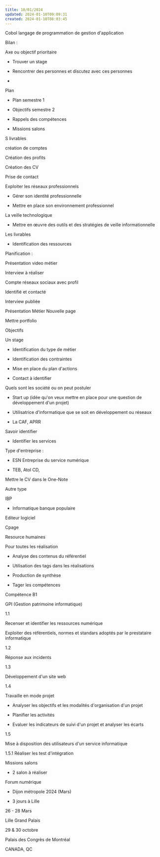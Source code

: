 ```yaml
---
title: 10/01/2024
updated: 2024-01-10T09:09:31
created: 2024-01-10T08:03:45
---
```


Cobol langage de programmation de gestion d'application

Bilan :

Axe ou objectif prioritaire

- Trouver un stage

- Rencontrer des personnes et discutez avec ces personnes

- 

Plan

- Plan semestre 1

- Objectifs semestre 2

- Rappels des compétences

- Missions salons

S livrables

création de comptes

Création des profits

Création des CV

Prise de contact

Exploiter les réseaux professionnels

- Gérer son identité professionnelle

- Mettre en place son environnement professionnel

La veille technologique

- Mettre en œuvre des outils et des stratégies de veille informationnelle

Les livrables

- Identification des ressources

Planification :

Présentation video métier

Interview à réaliser

Compte réseaux sociaux avec profil

Identifié et contacté

Interview publiée

Présentation Métier
Nouvelle page

Mettre portfolio

Objectifs

Un stage

- Identification du type de métier

- Identification des contraintes

- Mise en place du plan d'actions

- Contact à identifier

Quels sont les société ou on peut postuler

- Start up (idée qu'on veux mettre en place pour une question de développement d'un projet)

- Utilisatrice d'informatique que se soit en développement ou réseaux

- La CAF, APRR

Savoir identifier

- Identifier les services

Type d'entreprise :

- ESN Entreprise du service numérique

- TEB, Atol CD,

Mettre le CV dans le One-Note

Autre type

IBP

- Informatique banque populaire

Editeur logiciel

Cpage

Resource humaines

Pour toutes les réalisation

- Analyse des contenus du référentiel

- Utilisation des tags dans les réalisations

- Production de synthèse

- Tager les compétences

Compétence B1

GPI (Gestion patrimoine informatique)

1.1

Recenser et identifier les ressources numérique

Exploiter des référentiels, normes et standars adoptés par le prestataire informatique

1.2

Réponse aux incidents

1.3

Développement d'un site web

1.4

Travaille en mode projet

- Analyser les objectifs et les modalités d'organisation d'un projet

- Planifier les activités

- Evaluer les indicateurs de suivi d'un projet et analyser les écarts

1.5

Mise à disposition des utilisateurs d'un service informatique

1.5.1 Réaliser les test d'intégration

Missions salons

- 2 salon à réaliser

Forum numérique
- Dijon métropole 2024
(Mars)

- 3 jours à Lille

26 - 28 Mars

Lille Grand Palais

29 & 30 octobre

Palais des Congrès de Montréal

CANADA, QC

